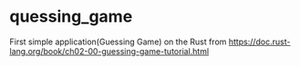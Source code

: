 # quessing_game

First simple application(Guessing Game) on the Rust from https://doc.rust-lang.org/book/ch02-00-guessing-game-tutorial.html
